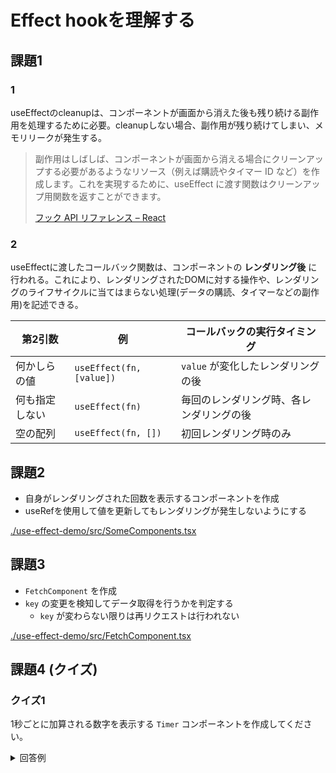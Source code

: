 # Effect hookを理解する

## 課題1

### 1

useEffectのcleanupは、コンポーネントが画面から消えた後も残り続ける副作用を処理するために必要。cleanupしない場合、副作用が残り続けてしまい、メモリリークが発生する。

> 副作用はしばしば、コンポーネントが画面から消える場合にクリーンアップする必要があるようなリソース（例えば購読やタイマー ID など）を作成します。これを実現するために、useEffect に渡す関数はクリーンアップ用関数を返すことができます。
>
> [フック API リファレンス – React](https://ja.reactjs.org/docs/hooks-reference.html#useeffect)

### 2

useEffectに渡したコールバック関数は、コンポーネントの **レンダリング後** に行われる。これにより、レンダリングされたDOMに対する操作や、レンダリングのライフサイクルに当てはまらない処理(データの購読、タイマーなどの副作用)を記述できる。

| 第2引数 | 例 | コールバックの実行タイミング |
| --- | --- | --- |
| 何かしらの値 | `useEffect(fn, [value])` | `value` が変化したレンダリングの後 |
| 何も指定しない | `useEffect(fn)` | 毎回のレンダリング時、各レンダリングの後 |
| 空の配列 | `useEffect(fn, [])` | 初回レンダリング時のみ |

## 課題2

- 自身がレンダリングされた回数を表示するコンポーネントを作成
- useRefを使用して値を更新してもレンダリングが発生しないようにする

[./use-effect-demo/src/SomeComponents.tsx](./use-effect-demo/src/SomeComponents.tsx)

## 課題3

- `FetchComponent` を作成
- `key` の変更を検知してデータ取得を行うかを判定する
  - `key` が変わらない限りは再リクエストは行われない

[./use-effect-demo/src/FetchComponent.tsx](./use-effect-demo/src/FetchComponents.tsx)

## 課題4 (クイズ)

### クイズ1

1秒ごとに加算される数字を表示する `Timer` コンポーネントを作成してください。

<details><summary>回答例</summary>

`setInterval` を使用して、1秒ごとにstateを更新する。

```tsx
const Timer = () => {
  const [count, setCount] = useState(0)

  useEffect(() => {
    const interval = setInterval(() => {
      setCount(prev => prev + 1)
    }, 1000)
    return () => {
      clearInterval(interval)
    }
  }, [])

  return <p>{count}</p>
}
```
</details>
